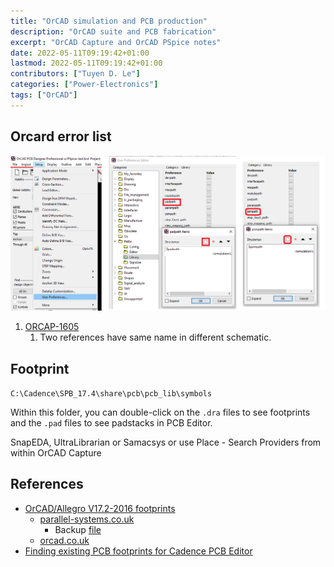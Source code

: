 ```yaml
---
title: "OrCAD simulation and PCB production"
description: "OrCAD suite and PCB fabrication"
excerpt: "OrCAD Capture and OrCAD PSpice notes"
date: 2022-05-11T09:19:42+01:00
lastmod: 2022-05-11T09:19:42+01:00
contributors: ["Tuyen D. Le"]
categories: ["Power-Electronics"]
tags: ["OrCAD"]
---
```


## Orcard error list

![Add library path](images/PCB-add-library-path.png)

1. [ORCAP-1605](https://youtu.be/6QexV1B6tus)
   1. Two references have same name in different schematic.

## Footprint

`C:\Cadence\SPB_17.4\share\pcb\pcb_lib\symbols`

Within this folder, you can double-click on the `.dra` files to see footprints and the `.pad` files to see padstacks in PCB Editor.

SnapEDA, UltraLibrarian or Samacsys or use Place - Search Providers from within OrCAD Capture

## References

- [OrCAD/Allegro V17.2-2016 footprints](https://www.cb-distribution.nl/news/172_footprints/)
  - [parallel-systems.co.uk](https://www.parallel-systems.co.uk/wp-content/uploads/2020/02/SPB172_Footprints-Parsys.pdf)
    - Backup [file](SPB172_Footprints-Parsys.pdf)
  - [orcad.co.uk](http://orcad.co.uk/images/PDF/SPB172_Footprints.pdf)
- [Finding existing PCB footprints for Cadence PCB Editor](http://esdresources.blogspot.com/2017/02/finding-existing-pcb-footprints-for.html?m=1)
